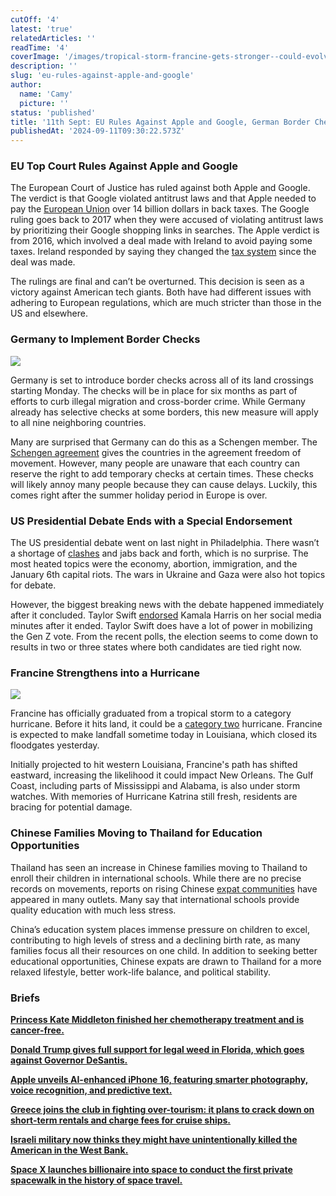 ```yaml
---
cutOff: '4'
latest: 'true'
relatedArticles: ''
readTime: '4'
coverImage: '/images/tropical-storm-francine-gets-stronger--could-evolve-into-a-hurricane-and-likely-to-hit-louisiana-on-wednesday-kxND.webp'
description: ''
slug: 'eu-rules-against-apple-and-google'
author:
  name: 'Camy'
  picture: ''
status: 'published'
title: '11th Sept: EU Rules Against Apple and Google, German Border Checks'
publishedAt: '2024-09-11T09:30:22.573Z'
---
```


### EU Top Court Rules Against Apple and Google

The European Court of Justice has ruled against both Apple and Google. The verdict is that Google violated antitrust laws and that Apple needed to pay the [European Union](https://www.dw.com/en/eu-top-court-rules-against-apple-google/a-70175532) over 14 billion dollars in back taxes. The Google ruling goes back to 2017 when they were accused of violating antitrust laws by prioritizing their Google shopping links in searches. The Apple verdict is from 2016, which involved a deal made with Ireland to avoid paying some taxes. Ireland responded by saying they changed the [tax system](https://dig.watch/updates/irish-government-responds-to-apple-tax-ruling-as-a-historical-matter) since the deal was made.

The rulings are final and can’t be overturned. This decision is seen as a victory against American tech giants. Both have had different issues with adhering to European regulations, which are much stricter than those in the US and elsewhere.

### Germany to Implement Border Checks

![](/images/germany-puts-border-checks-on-all-land-borders-YwNj.webp)

Germany is set to introduce border checks across all of its land crossings starting Monday. The checks will be in place for six months as part of efforts to curb illegal migration and cross-border crime. While Germany already has selective checks at some borders, this new measure will apply to all nine neighboring countries.

Many are surprised that Germany can do this as a Schengen member. The [Schengen agreement](https://home-affairs.ec.europa.eu/policies/schengen-borders-and-visa/schengen-area_en) gives the countries in the agreement freedom of movement. However, many people are unaware that each country can reserve the right to add temporary checks at certain times. These checks will likely annoy many people because they can cause delays. Luckily, this comes right after the summer holiday period in Europe is over.

### US Presidential Debate Ends with a Special Endorsement

The US presidential debate went on last night in Philadelphia. There wasn’t a shortage of [clashes](https://www.dw.com/en/us-presidential-debate-harris-trump-clash-over-key-issues/live-70183487) and jabs back and forth, which is no surprise. The most heated topics were the economy, abortion, immigration, and the January 6th capital riots. The wars in Ukraine and Gaza were also hot topics for debate.

However, the biggest breaking news with the debate happened immediately after it concluded. Taylor Swift [endorsed](https://www.npr.org/2024/09/10/nx-s1-5107976/taylor-swift-instagram-endorse-kamala-harris) Kamala Harris on her social media minutes after it ended. Taylor Swift does have a lot of power in mobilizing the Gen Z vote. From the recent polls, the election seems to come down to results in two or three states where both candidates are tied right now.

### Francine Strengthens into a Hurricane

![](/images/tropical-storm-francine-gets-stronger--could-evolve-into-a-hurricane-and-likely-to-hit-louisiana-on-wednesday-E2NT.webp)

Francine has officially graduated from a tropical storm to a category hurricane. Before it hits land, it could be a [category two](https://edition.cnn.com/2024/09/10/weather/tropical-storm-francine-hurricane-forecast-climate-tuesday/index.html) hurricane. Francine is expected to make landfall sometime today in Louisiana, which closed its floodgates yesterday.

Initially projected to hit western Louisiana, Francine's path has shifted eastward, increasing the likelihood it could impact New Orleans. The Gulf Coast, including parts of Mississippi and Alabama, is also under storm watches. With memories of Hurricane Katrina still fresh, residents are bracing for potential damage.

### Chinese Families Moving to Thailand for Education Opportunities

Thailand has seen an increase in Chinese families moving to Thailand to enroll their children in international schools. While there are no precise records on movements, reports on rising Chinese [expat communities](https://apnews.com/article/chinese-immigration-thailand-schools-chiang-mai-9d1953344e8b35327020408b8f677264) have appeared in many outlets. Many say that international schools provide quality education with much less stress.

China’s education system places immense pressure on children to excel, contributing to high levels of stress and a declining birth rate, as many families focus all their resources on one child. In addition to seeking better educational opportunities, Chinese expats are drawn to Thailand for a more relaxed lifestyle, better work-life balance, and political stability.

### Briefs

[**Princess Kate Middleton finished her chemotherapy treatment and is cancer-free.**](https://www.euronews.com/health/2024/09/09/kate-middleton-princess-of-wales-confirms-she-has-completed-chemotherapy-after-cancer-batt)

[**Donald Trump gives full support for legal weed in Florida, which goes against Governor DeSantis.**](https://www.politico.com/news/2024/09/09/donald-trump-marijuana-legalization-ron-desantis-00177958)

[**Apple unveils AI-enhanced iPhone 16, featuring smarter photography, voice recognition, and predictive text.**](https://www.dw.com/en/apple-unveils-new-ai-boosted-iphone-16/a-70173651)

[**Greece joins the club in fighting over-tourism: it plans to crack down on short-term rentals and charge fees for cruise ships.**](https://skift.com/2024/09/09/greece-to-fight-overtourism-with-fees-on-cruises-and-crackdown-on-short-term-rentals/)

[**Israeli military now thinks they might have unintentionally killed the American in the West Bank.**](https://www.nbcnews.com/news/world/israeli-military-says-likely-killed-american-west-bank-protest-rcna170370)

[**Space X launches billionaire into space to conduct the first private spacewalk in the history of space travel.**](https://apnews.com/article/spacex-polaris-dawn-private-spacewalk-707e90a2868ce37f8c0c2028004f91b9)